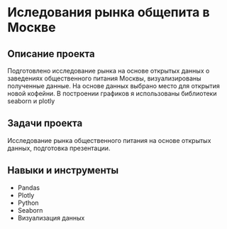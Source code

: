 # Иследования рынка общепита в Москве

## Описание проекта

Подготовлено исследование рынка на основе открытых данных о заведениях общественного питания Москвы, визуализированы полученные данные. На основе данных выбрано место для открытия новой кофейни. В построении графиков я использованы библиотеки seaborn и plotly

## Задачи проекта

Исследование рынка общественного питания на основе открытых данных, подготовка презентации.

## Навыки и инструменты

- Pandas
- Plotly
- Python
- Seaborn
- Визуализация данных
